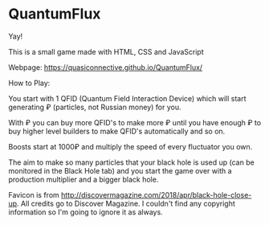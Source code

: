 # QuantumFlux
Yay!

This is a small game made with HTML, CSS and JavaScript

Webpage: https://quasiconnective.github.io/QuantumFlux/

How to Play:

You start with 1 QFID (Quantum Field Interaction Device) which will start generating ₽ (particles, not Russian money) for you.

With ₽ you can buy more QFID's to make more ₽ until you have enough ₽ to buy higher level builders to make QFID's automatically and so on.

Boosts start at 1000₽ and multiply the speed of every fluctuator you own.

The aim to make so many particles that your black hole is used up (can be monitored in the Black Hole tab) and you start the game over with a production multiplier and a bigger black hole.

Favicon is from http://discovermagazine.com/2018/apr/black-hole-close-up. All credits go to Discover Magazine. I couldn't find any copyright information so I'm going to ignore it as always.
